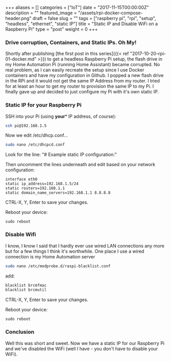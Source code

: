 +++
aliases      = []
categories   = ["IoT"]
date         = "2017-11-15T00:00:00Z"
description  = ""
featured_image = "/assets/rpi-docker-compose-header.png"
draft        = false
slug         = ""
tags         = ["raspberry pi", "rpi", "setup", "headless", "ethernet", "static IP"]
title        = "Static IP and Disable WiFi on a Raspberry Pi"
type         = "post"
weight       = 0
+++

### Drive corruption, Containers, and Static IPs. Oh My!

Shortly after publishing [the first post in this series]({{< ref "2017-10-20-rpi-01-docker.md" >}}) to get a headless Raspberry Pi setup, the flash drive in my Home Automation Pi (running Home Assistant) became corrupted. No real problem, as I can easily recreate the setup since I use Docker containers and have my configuration in Github. I popped a new flash drive in the RPi and it would not get the same IP Address from my router. I tried for at least an hour to get my router to provision the same IP to my Pi. I finally gave up and decided to just configure my Pi with it's own static IP.

### Static IP for your Raspberry Pi

SSH into your Pi (using **your*** IP address, of course):

```bash
ssh pi@192.168.1.5
```

Now we edit /etc/dhcp.conf...

```bash
sudo nano /etc/dhcpcd.conf
```

Look for the line: "# Example static IP configuration:"

Then uncomment the lines underneath and edit based on your network configuration:

```shell
interface eth0
static ip_address=192.168.1.5/24
static routers=192.168.1.1
static domain_name_servers=192.168.1.1 8.8.8.8
```

CTRL-X, Y, Enter to save your changes.

Reboot your device:

```shell
sudo reboot
```

### Disable Wifi

I know, I know I said that I hardly ever use wired LAN connections any more but for a few things I think it's worthwhile. One place I use a wired connection is my Home Automation server

```bash
sudo nano /etc/modprobe.d/raspi-blacklist.conf
```

add:

```bash
blacklist brcmfmac
blacklist brcmutil
```

CTRL-X, Y, Enter to save your changes.

Reboot your device:

```shell
sudo reboot
```

### Conclusion

Well this was short and sweet. Now we have a static IP for our Raspberry Pi and we've disabled the WiFi (well *I* have - you don't have to disable your WiFi).
